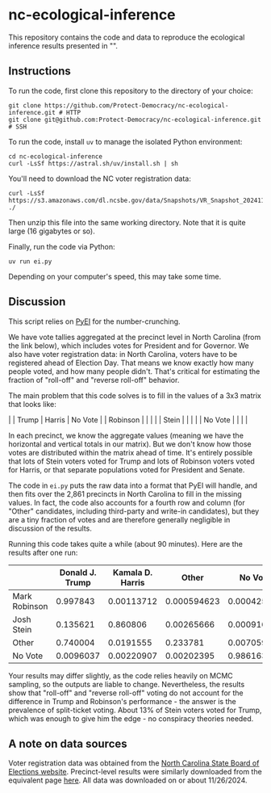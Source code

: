 # nc-ecological-inference

This repository contains the code and data to reproduce the ecological inference results presented in "".

## Instructions

To run the code, first clone this repository to the directory of your choice:
```{bash}
git clone https://github.com/Protect-Democracy/nc-ecological-inference.git # HTTP
git clone git@github.com:Protect-Democracy/nc-ecological-inference.git # SSH
```

To run the code, install `uv` to manage the isolated Python environment:

```{bash}
cd nc-ecological-inference
curl -LsSf https://astral.sh/uv/install.sh | sh
```

You'll need to download the NC voter registration data:
```{bash}
curl -LsSf https://s3.amazonaws.com/dl.ncsbe.gov/data/Snapshots/VR_Snapshot_20241105.zip ./
```

Then unzip this file into the same working directory. Note that it is quite large (16 gigabytes or so).

Finally, run the code via Python:

```{bash}
uv run ei.py
```

Depending on your computer's speed, this may take some time. 

## Discussion

This script relies on [PyEI](https://github.com/mggg/ecological-inference/tree/main/pyei) for the number-crunching. 

We have vote tallies aggregated at the precinct level in North Carolina (from the link below), which includes votes for President and for Governor.
We also have voter registration data: in North Carolina, voters have to be registered ahead of Election Day.
That means we know exactly how many people voted, and how many people didn't.
That's critical for estimating the fraction of "roll-off" and "reverse roll-off" behavior.

The main problem that this code solves is to fill in the values of a 3x3 matrix that looks like:

|          | Trump      | Harris | No Vote   |
| Robinson |            |        |           |
| Stein    |            |        |           |
| No Vote  |            |        |           |

In each precinct, we know the aggregate values (meaning we have the horizontal and vertical totals in our matrix).
But we don't know how those votes are distributed within the matrix ahead of time. 
It's entirely possible that lots of Stein voters voted for Trump and lots of Robinson voters voted for Harris, or that separate populations voted for President and Senate. 

The code in `ei.py` puts the raw data into a format that PyEI will handle, and then fits over the 2,861 precincts in North Carolina to fill in the missing values. 
In fact, the code also accounts for a fourth row and column (for "Other" candidates, including third-party and write-in candidates), but they are a tiny fraction of votes and are therefore generally negligible in discussion of the results.

Running this code takes quite a while (about 90 minutes). Here are the results after one run:

|               | Donald J. Trump | Kamala D. Harris | Other       | No Vote     |
|---------------|-----------------|------------------|-------------|-------------|
| Mark Robinson | 0.997843        | 0.00113712       | 0.000594623 | 0.000425297 |
| Josh Stein    | 0.135621        | 0.860806         | 0.00265666  | 0.000916604 |
| Other         | 0.740004        | 0.0191555        | 0.233781    | 0.00705974  |
| No Vote       | 0.0096037       | 0.00220907       | 0.00202395  | 0.986163    |

Your results may differ slightly, as the code relies heavily on MCMC sampling, so the outputs are liable to change.
Nevertheless, the results show that "roll-off" and "reverse roll-off" voting do not account for the difference in Trump and Robinson's performance - the answer is the prevalence of split-ticket voting.
About 13% of Stein voters voted for Trump, which was enough to give him the edge - no conspiracy theories needed.

## A note on data sources

Voter registration data was obtained from the [North Carolina State Board of Elections website](https://dl.ncsbe.gov/index.html?prefix=data/Snapshots).
Precinct-level results were similarly downloaded from the equivalent page [here](https://www.ncsbe.gov/results-data/election-results/historical-election-results-data#by-precinct).
All data was downloaded on or about 11/26/2024. 
